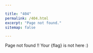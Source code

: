 ```yaml
---

title: "404"
permalink: /404.html
excerpt: "Page not found."
sitemap: false

---
```


Page not found !! Your {flag} is not here :)